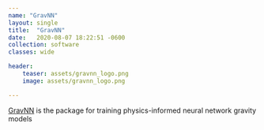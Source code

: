```yaml
---
name: "GravNN"
layout: single
title:  "GravNN"
date:   2020-08-07 18:22:51 -0600
collection: software
classes: wide

header:
    teaser: assets/gravnn_logo.png
    image: assets/gravnn_logo.png

---
```


[GravNN](https://github.com/joma5012/GravNN) is the package for training physics-informed neural network gravity models